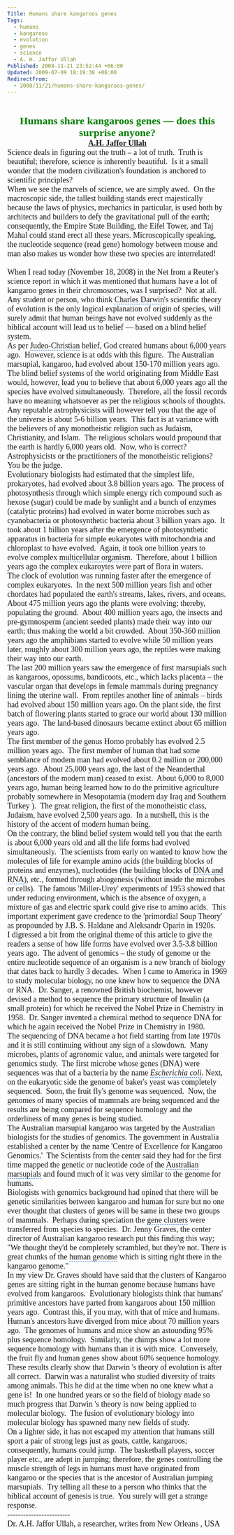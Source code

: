 ```yaml
---
Title: Humans share kangaroos genes
Tags:
  - humans
  - kangaroos
  - evolution
  - genes
  - science
  - A. H. Jaffor Ullah
Published: 2008-11-21 23:52:44 +06:00
Updated: 2009-07-09 18:19:38 +06:00
RedirectFrom:
  - 2008/11/21/humans-share-kangaroos-genes/
---
```


 
<p align="center" style="margin: 0in 0in 0pt" class="MsoNormal"><font size="5" color="#008000" face="Garamond"><strong>Humans share kangaroos genes ― does this surprise anyone?</strong></font></p>
<p align="center" style="margin: 0in 0in 0pt" class="MsoNormal"><span style="font-size: 8pt"></span></p>
<p align="center" style="margin: 0in 0in 0pt" class="MsoNormal"><span style="font-size: 11pt"><font face="Garamond"><font size="4"><strong><a href="https://muktomona.com/Articles/jaffor/">A.H. Jaffor Ullah</a></strong></font></font></span></p>
<p style="margin: 0in 0in 0pt" class="MsoNormal"><span style="font-size: 8pt"></span></p>
<p style="margin: 0in 0in 0pt" class="MsoNormal"><span style="font-size: 10pt"><font face="Garamond"><font size="4">Science deals in figuring out the truth – a lot of truth.<span>  </span>Truth is beautiful; therefore, science is inherently beautiful.<span>  </span>Is it a small wonder that the modern civilization's foundation is anchored to scientific principles?<span>  </span></font></font></span></p>
<p style="margin: 0in 0in 0pt" class="MsoNormal"><span style="font-size: 10pt"></span></p>
<p style="margin: 0in 0in 0pt" class="MsoNormal"><span style="font-size: 10pt"><font face="Garamond"><font size="4">When we see the marvels of science, we are simply awed.<span>  </span>On the macroscopic side, the tallest building stands erect majestically because the laws of physics, mechanics in particular, is used both by architects and builders to defy the gravitational pull of the earth; consequently, the Empire State Building, the Eifel Tower, and Taj Mahal could stand erect all these years. Microscopically speaking, the nucleotide sequence (read gene) homology between mouse and man also makes us wonder how these two species are interrelated!<span>    </span><span>  </span></font></font></span></p>
<p style="margin: 0in 0in 0pt" class="MsoNormal"><span style="font-size: 10pt"></span></p>
<p style="margin: 0in 0in 0pt" class="MsoNormal"><span style="font-size: 10pt"><font face="Garamond"><font size="4">When I read today (November 18, 2008) in the Net from a Reuter's science report in which it was mentioned that humans have a lot of kangaroo genes in their chromosomes, was I surprised?<span>  </span>Not at all.<span>  </span>Any student or person, who think <span style="cursor: hand; border-bottom: #0066cc 1px dashed" id="lw_1227289012_0" class="yshortcuts">Charles Darwin</span>'s <span id="lw_1227289012_1" class="yshortcuts">scientific theory of evolution</span> is the only logical explanation of origin of species, will surely admit that human beings have not evolved suddenly as the biblical account will lead us to belief ― based on a blind belief system.</font></font></span></p>
<p style="margin: 0in 0in 0pt" class="MsoNormal"><span style="font-size: 10pt"></span></p>
<p style="margin: 0in 0in 0pt" class="MsoNormal"><span style="font-size: 10pt"><font face="Garamond"><font size="4">As per <span style="cursor: hand; border-bottom: #0066cc 1px dashed" id="lw_1227289012_2" class="yshortcuts">Judeo-Christian</span> belief, God created humans about 6,000 years ago.<span>  </span>However, science is at odds with this figure.<span>  </span>The Australian marsupial, kangaroo, had evolved about 150-170 million years ago.<span>  </span>The blind belief systems of the world originating from <span id="lw_1227289012_3" class="yshortcuts">Middle East</span> would, however, lead you to believe that about 6,000 years ago all the species have evolved simultaneously.<span>  </span>Therefore, all the fossil records have no meaning whatsoever as per the religious schools of thoughts.</font></font></span></p>
<p style="margin: 0in 0in 0pt" class="MsoNormal"><span style="font-size: 10pt"></span></p>
<p style="margin: 0in 0in 0pt" class="MsoNormal"><span style="font-size: 10pt"><font face="Garamond"><font size="4">Any reputable astrophysicists will however tell you that the <span id="lw_1227289012_4" class="yshortcuts">age of the universe</span> is about 5-6 billion years.<span>  </span>This fact is at variance with the believers of any <span id="lw_1227289012_5" class="yshortcuts">monotheistic religion</span> such as Judaism, Christianity, and Islam.<span>  </span>The religious scholars would propound that the earth is hardly 6,000 years old.<span>  </span>Now, who is correct?<span>  </span>Astrophysicists or the practitioners of the <span id="lw_1227289012_6" class="yshortcuts">monotheistic religions</span>?<span>  </span>You be the judge.</font></font></span></p>
<p style="margin: 0in 0in 0pt" class="MsoNormal"><span style="font-size: 10pt"></span></p>
<p style="margin: 0in 0in 0pt" class="MsoNormal"><span style="font-size: 10pt"><font face="Garamond"><font size="4">Evolutionary biologists had estimated that the simplest life, prokaryotes, had evolved about 3.8 billion years ago.<span>  </span>The <span id="lw_1227289012_7" class="yshortcuts">process of photosynthesis</span> through which simple energy rich compound such as hexose (sugar) could be made by sunlight and a bunch of enzymes (catalytic proteins) had evolved in water borne microbes such as cyanobacteria or photosynthetic bacteria about 3 billion years ago.<span>  </span>It took about 1 billion years after the emergence of photosynthetic apparatus in bacteria for simple eukaryotes with mitochondria and chloroplast to have evolved.<span>  </span>Again, it took one billion years to evolve complex <span style="cursor: hand; border-bottom: #0066cc 1px dashed" id="lw_1227289012_8" class="yshortcuts">multicellular organism</span>.<span>  </span>Therefore, about 1 billion years ago the complex eukaroytes were part of flora in waters.<span>  </span></font></font></span></p>
<p style="margin: 0in 0in 0pt" class="MsoNormal"><span style="font-size: 10pt"></span></p>
<p style="margin: 0in 0in 0pt" class="MsoNormal"><span style="font-size: 10pt"><font face="Garamond"><font size="4">The clock of evolution was running faster after the emergence of complex eukaryotes.<span>  </span>In the next 500 million years fish and other chordates had populated the earth's streams, lakes, rivers, and oceans. About 475 million years ago the plants were evolving; thereby, populating the ground.<span>  </span>About 400 million years ago, the insects and pre-gymnosperm (ancient seeded plants) made their way into our earth; thus making the world a bit crowded.<span>  </span>About 350-360 million years ago the amphibians started to evolve while 50 million years later, roughly about 300 million years ago, the reptiles were making their way into our earth.<span>  </span></font></font></span></p>
<p style="margin: 0in 0in 0pt" class="MsoNormal"><span style="font-size: 10pt"></span></p>
<p style="margin: 0in 0in 0pt" class="MsoNormal"><span style="font-size: 10pt"><font face="Garamond"><font size="4">The last 200 million years saw the emergence of first marsupials such as kangaroos, opossums, bandicoots, etc., which lacks placenta – the vascular organ that develops in female mammals during pregnancy lining the uterine wall.<span>  </span>From reptiles another line of animals – birds had evolved about 150 million years ago. On the plant side, the first batch of flowering plants started to grace our world about 130 million years ago.<span>  </span>The land-based dinosaurs became extinct about 65 million years ago. </font></font></span></p>
<p style="margin: 0in 0in 0pt" class="MsoNormal"><span style="font-size: 10pt"></span></p>
<p style="margin: 0in 0in 0pt" class="MsoNormal"><span style="font-size: 10pt"><font face="Garamond"><font size="4">The first member of the genus Homo probably has evolved 2.5 million years ago.<span>  </span>The first member of human that had some semblance of modern man had evolved about 0.2 million or 200,000 years ago. <span> </span>About 25,000 years ago, the last of the Neanderthal (ancestors of the modern man) ceased to exist.<span>  </span>About 6,000 to 8,000 years ago, human being learned how to do the primitive agriculture probably somewhere in Mesopotamia (modern day Iraq and Southern Turkey ).<span>  </span>The great religion, the first of the monotheistic class, Judaism, have evolved 2,500 years ago.<span>  </span>In a nutshell, this is the history of the accent of modern human being.</font></font></span></p>
<p style="margin: 0in 0in 0pt" class="MsoNormal"><span style="font-size: 10pt"></span></p>
<p style="margin: 0in 0in 0pt" class="MsoNormal"><span style="font-size: 10pt"><font face="Garamond"><font size="4">On the contrary, the blind belief system would tell you that the earth is about 6,000 years old and all the life forms had evolved simultaneously.<span>  </span>The scientists from early on wanted to know how the molecules of life for example amino acids (the <span id="lw_1227289012_9" class="yshortcuts">building blocks of proteins</span> and enzymes), nucleotides (the building blocks of <span style="cursor: hand; border-bottom: #0066cc 1px dashed" id="lw_1227289012_10" class="yshortcuts">DNA and RNA</span>), etc., formed through abiogenesis (without inside the microbes or cells).<span>  </span>The famous 'Miller-Urey' experiments of 1953 showed that under reducing environment, which is the absence of oxygen, a mixture of gas and electric spark could give rise to amino acids.<span>  </span>This important experiment gave credence to the '<span id="lw_1227289012_11" class="yshortcuts">primordial Soup Theory</span>' as propounded by J.B. S. Haldane and Aleksandr Oparin in 1920s. </font></font></span></p>
<p style="margin: 0in 0in 0pt" class="MsoNormal"><span style="font-size: 10pt"></span></p>
<p style="margin: 0in 0in 0pt" class="MsoNormal"><span style="font-size: 10pt"><font face="Garamond"><font size="4">I digressed a bit from the original theme of this article to give the readers a sense of how life forms have evolved over 3.5-3.8 billion years ago.<span>  </span>The advent of genomics – the study of genome or the entire nucleotide sequence of an organism is a new branch of biology that dates back to hardly 3 decades.<span>  </span>When I came to America in 1969 to study molecular biology, no one knew how to sequence the DNA or RNA.<span>  </span>Dr. Sanger, a renowned British biochemist, however devised a method to sequence the primary structure of Insulin (a small protein) for which he received the <span id="lw_1227289012_12" class="yshortcuts">Nobel Prize in Chemistry</span> in 1958.<span>  </span>Dr. Sanger invented a chemical method to sequence DNA for which he again received the <span id="lw_1227289012_13" class="yshortcuts">Nobel Prize in Chemistry</span> in 1980. </font></font></span></p>
<p style="margin: 0in 0in 0pt" class="MsoNormal"><span style="font-size: 10pt"></span></p>
<p style="margin: 0in 0in 0pt" class="MsoNormal"><span style="font-size: 10pt"><font face="Garamond"><font size="4">The sequencing of DNA became a hot field starting from late 1970s and it is still continuing without any sign of a slowdown.<span>  </span>Many microbes, plants of agronomic value, and animals were targeted for genomics study.<span>  </span>The first microbe whose genes (DNA) were sequences was that of a bacteria by the name <em><span style="cursor: hand; border-bottom: #0066cc 1px dashed" id="lw_1227289012_14" class="yshortcuts">Escherichia coli</span></em>. Next, on the eukaryotic side the genome of baker's yeast was completely sequenced.<span>  </span>Soon, the fruit fly's genome was sequenced.<span>  </span>Now, the genomes of many species of mammals are being sequenced and the results are being compared for sequence homology and the orderliness of many genes is being studied.</font></font></span></p>
<p style="margin: 0in 0in 0pt" class="MsoNormal"><span style="font-size: 10pt"></span></p>
<p style="margin: 0in 0in 0pt" class="MsoNormal"><span style="font-size: 10pt"><font face="Garamond"><font size="4">The Australian marsupial kangaroo was targeted by the Australian biologists for the studies of genomics. The government in <span id="lw_1227289012_15" class="yshortcuts">Australia</span> established a center by the name '<span id="lw_1227289012_16" class="yshortcuts">Centre of Excellence</span> for Kangaroo Genomics.'<span>  </span><span id="lw_1227289012_17" class="yshortcuts">The Scientists</span> from the center said they had for the first time mapped the genetic or nucleotide code of the <span style="cursor: hand; border-bottom: #0066cc 1px dashed" id="lw_1227289012_18" class="yshortcuts">Australian marsupials</span> and found much of it was very similar to the genome for humans.</font></font></span></p>
<p style="margin: 0in 0in 0pt" class="MsoNormal"><span style="font-size: 10pt"></span></p>
<p style="margin: 0in 0in 0pt" class="MsoNormal"><span style="font-size: 10pt"><font face="Garamond"><font size="4">Biologists with genomics background had opined that there will be genetic similarities between kangaroo and human for sure but no one ever thought that clusters of genes will be same in these two groups of mammals.<span>  </span>Perhaps during speciation the <span style="cursor: hand; border-bottom: #0066cc 1px dashed" id="lw_1227289012_19" class="yshortcuts">gene clusters</span> were transferred from species to species. <span> </span>Dr. Jenny Graves, the center director of Australian kangaroo research put this finding this way; "We thought they'd be completely scrambled, but they're not. There is great chunks of the <span style="cursor: hand; border-bottom: #0066cc 1px dashed" id="lw_1227289012_20" class="yshortcuts">human genome</span> which is sitting right there in the kangaroo genome."<span>  </span></font></font></span></p>
<p style="margin: 0in 0in 0pt" class="MsoNormal"><span style="font-size: 10pt"></span></p>
<p style="margin: 0in 0in 0pt" class="MsoNormal"><span style="font-size: 10pt"><font face="Garamond"><font size="4">In my view Dr. Graves should have said that the clusters of Kangaroo genes are sitting right in the human genome because humans have evolved from kangaroos.<span>  </span>Evolutionary biologists think that humans' primitive ancestors have parted from kangaroos about 150 million years ago.<span>  </span>Contrast this, if you may, with that of mice and humans.<span>  </span>Human's ancestors have diverged from mice about 70 million years ago.<span>  </span>The genomes of humans and mice show an astounding 95% plus sequence homology.<span>  </span>Similarly, the chimps show a lot more sequence homology with humans than it is with mice.<span>  </span>Conversely, the fruit fly and human genes show about 60% sequence homology.<span>  </span>These results clearly show that <span id="lw_1227289012_21" class="yshortcuts">Darwin 's theory of evolution</span> is after all correct.<span>  </span>Darwin was a naturalist who studied diversity of traits among animals. This he did at the time when no one knew what a gene is!<span>  </span>In one hundred years or so the field of biology made so much progress that Darwin 's theory is now being applied to molecular biology.<span>  </span>The fusion of evolutionary biology into molecular biology has spawned many new fields of study.<span>    </span><span>  </span></font></font></span></p>
<p style="margin: 0in 0in 0pt" class="MsoNormal"><span style="font-size: 10pt"></span></p>
<p style="margin: 0in 0in 0pt" class="MsoNormal"><span style="font-size: 10pt"><font face="Garamond"><font size="4">On a lighter side, it has not escaped my attention that humans still sport a pair of strong legs just as goats, cattle, kangaroos; consequently, humans could jump.<span>  </span>The basketball players, soccer player etc., are adept in jumping; therefore, the genes controlling the muscle strength of legs in humans must have originated from kangaroo or the species that is the ancestor of Australian jumping marsupials.<span>  </span>Try telling all these to a person who thinks that the biblical account of genesis is true.<span>  </span>You surely will get a strange response.<span>   </span><span> </span><span> </span></font></font></span></p>
<p style="margin: 0in 0in 0pt" class="MsoNormal"><span style="font-size: 10pt"><font face="Garamond"><font size="4">------------------------</font></font></span></p>
<p style="margin: 0in 0in 0pt" class="MsoNormal"><span style="font-size: 10pt"><font face="Garamond"><font size="4">Dr. A.H. Jaffor Ullah, a researcher, writes from New Orleans , USA </font></font></span></p>
